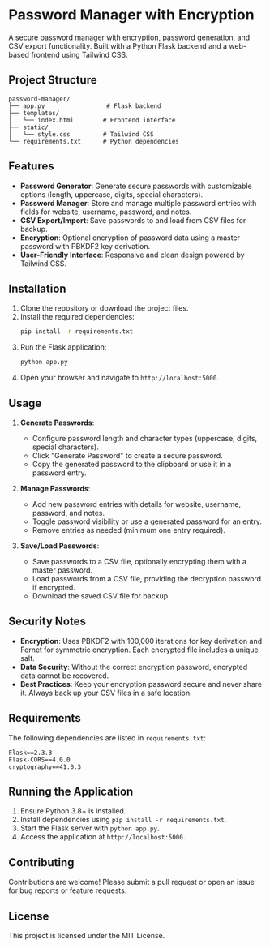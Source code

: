 # Password Manager with Encryption

A secure password manager with encryption, password generation, and CSV export functionality. Built with a Python Flask backend and a web-based frontend using Tailwind CSS.

## Project Structure

```
password-manager/
├── app.py                 # Flask backend
├── templates/
│   └── index.html        # Frontend interface
├── static/
│   └── style.css         # Tailwind CSS
└── requirements.txt      # Python dependencies
```

## Features

- **Password Generator**: Generate secure passwords with customizable options (length, uppercase, digits, special characters).
- **Password Manager**: Store and manage multiple password entries with fields for website, username, password, and notes.
- **CSV Export/Import**: Save passwords to and load from CSV files for backup.
- **Encryption**: Optional encryption of password data using a master password with PBKDF2 key derivation.
- **User-Friendly Interface**: Responsive and clean design powered by Tailwind CSS.

## Installation

1. Clone the repository or download the project files.
2. Install the required dependencies:
   ```bash
   pip install -r requirements.txt
   ```
3. Run the Flask application:
   ```bash
   python app.py
   ```
4. Open your browser and navigate to `http://localhost:5000`.

## Usage

1. **Generate Passwords**:
   - Configure password length and character types (uppercase, digits, special characters).
   - Click "Generate Password" to create a secure password.
   - Copy the generated password to the clipboard or use it in a password entry.

2. **Manage Passwords**:
   - Add new password entries with details for website, username, password, and notes.
   - Toggle password visibility or use a generated password for an entry.
   - Remove entries as needed (minimum one entry required).

3. **Save/Load Passwords**:
   - Save passwords to a CSV file, optionally encrypting them with a master password.
   - Load passwords from a CSV file, providing the decryption password if encrypted.
   - Download the saved CSV file for backup.

## Security Notes

- **Encryption**: Uses PBKDF2 with 100,000 iterations for key derivation and Fernet for symmetric encryption. Each encrypted file includes a unique salt.
- **Data Security**: Without the correct encryption password, encrypted data cannot be recovered.
- **Best Practices**: Keep your encryption password secure and never share it. Always back up your CSV files in a safe location.

## Requirements

The following dependencies are listed in `requirements.txt`:

```
Flask==2.3.3
Flask-CORS==4.0.0
cryptography==41.0.3
```

## Running the Application

1. Ensure Python 3.8+ is installed.
2. Install dependencies using `pip install -r requirements.txt`.
3. Start the Flask server with `python app.py`.
4. Access the application at `http://localhost:5000`.

## Contributing

Contributions are welcome! Please submit a pull request or open an issue for bug reports or feature requests.

## License

This project is licensed under the MIT License.